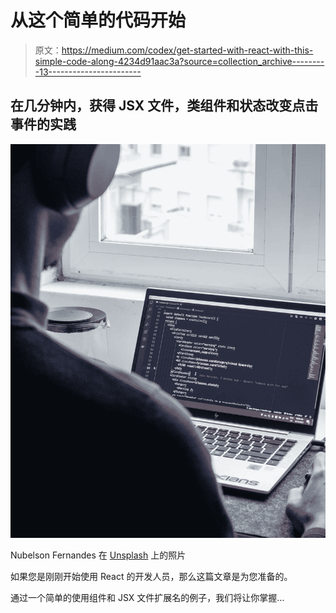 # 从这个简单的代码开始

> 原文：<https://medium.com/codex/get-started-with-react-with-this-simple-code-along-4234d91aac3a?source=collection_archive---------13----------------------->

## 在几分钟内，获得 JSX 文件，类组件和状态改变点击事件的实践

![](img/d9d799126da2c80dfe9d3db637d233d1.png)

Nubelson Fernandes 在 [Unsplash](https://unsplash.com/s/photos/software-developers?utm_source=unsplash&utm_medium=referral&utm_content=creditCopyText) 上的照片

如果您是刚刚开始使用 React 的开发人员，那么这篇文章是为您准备的。

通过一个简单的使用组件和 JSX 文件扩展名的例子，我们将让你掌握…